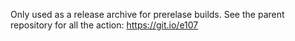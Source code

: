 Only used as a release archive for prerelase builds.  See the parent repository for all the action: https://git.io/e107
